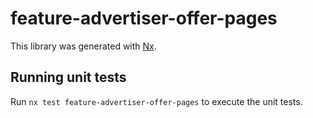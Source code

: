 # feature-advertiser-offer-pages

This library was generated with [Nx](https://nx.dev).

## Running unit tests

Run `nx test feature-advertiser-offer-pages` to execute the unit tests.
